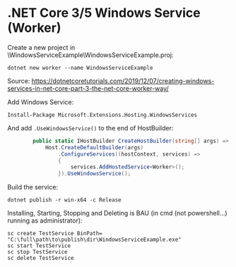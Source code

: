 # .NET Core 3/5 Windows Service (Worker)

Create a new project in \WindowsServiceExample\WindowsServiceExample.proj:

`dotnet new worker --name WindowsServiceExample`

Source: https://dotnetcoretutorials.com/2019/12/07/creating-windows-services-in-net-core-part-3-the-net-core-worker-way/

Add Windows Service:

`Install-Package Microsoft.Extensions.Hosting.WindowsServices`

And add `.UseWindowsService()` to the end of HostBuilder:

```cs
        public static IHostBuilder CreateHostBuilder(string[] args) =>
            Host.CreateDefaultBuilder(args)
                .ConfigureServices((hostContext, services) =>
                {
                    services.AddHostedService<Worker>();
                }).UseWindowsService();
```

Build the service:

`dotnet publish -r win-x64 -c Release`

Installing, Starting, Stopping and Deleting is BAU (in cmd (not powershell...) running as administrator):

```
sc create TestService BinPath= "C:\full\path\to\publish\dir\WindowsServiceExample.exe"
sc start TestService
sc stop TestService
sc delete TestService
```
